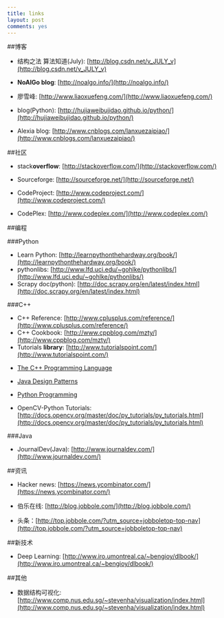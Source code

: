 ```yaml
---
title: links
layout: post
comments: yes
---
```


##博客

- 结构之法 算法知道(July): [http://blog.csdn.net/v_JULY_v](http://blog.csdn.net/v_JULY_v)

- **NoAlGo blog**: [http://noalgo.info/](http://noalgo.info/)

- 廖雪峰: [http://www.liaoxuefeng.com/](http://www.liaoxuefeng.com/)

- blog(Python): [http://hujiaweibujidao.github.io/python/](http://hujiaweibujidao.github.io/python/)

- Alexia blog: [http://www.cnblogs.com/lanxuezaipiao/](http://www.cnblogs.com/lanxuezaipiao/)

##社区

- stack**overflow**: [http://stackoverflow.com/](http://stackoverflow.com/)

- Sourceforge: [http://sourceforge.net/](http://sourceforge.net/)

- CodeProject: [http://www.codeproject.com/](http://www.codeproject.com/)

- CodePlex: [http://www.codeplex.com/](http://www.codeplex.com/)


##编程

###Python

- Learn Python: [http://learnpythonthehardway.org/book/](http://learnpythonthehardway.org/book/)
- pythonlibs: [http://www.lfd.uci.edu/~gohlke/pythonlibs/](http://www.lfd.uci.edu/~gohlke/pythonlibs/)
- Scrapy doc(python): [http://doc.scrapy.org/en/latest/index.html](http://doc.scrapy.org/en/latest/index.html)

###C++

- C++ Reference: [http://www.cplusplus.com/reference/](http://www.cplusplus.com/reference/)
- C++ Cookbook: [http://www.cppblog.com/mzty/](http://www.cppblog.com/mzty/)
- Tutorials **library**: [http://www.tutorialspoint.com/](http://www.tutorialspoint.com/)
>	
- [The C++ Programming Language](http://www.tutorialspoint.com/cplusplus/index.htm)
- [Java Design Patterns](http://www.tutorialspoint.com/design_pattern/index.htm)
- [Python Programming](http://www.tutorialspoint.com/python/index.htm)

- OpenCV-Python Tutorials: [http://docs.opencv.org/master/doc/py_tutorials/py_tutorials.html](http://docs.opencv.org/master/doc/py_tutorials/py_tutorials.html)

###Java

- JournalDev(Java): [http://www.journaldev.com/](http://www.journaldev.com/)


##资讯
- Hacker news: [https://news.ycombinator.com/](https://news.ycombinator.com/)

- 伯乐在线: [http://blog.jobbole.com/](http://blog.jobbole.com/)
>
- 头条：[http://top.jobbole.com/?utm_source=jobboletop-top-nav](http://top.jobbole.com/?utm_source=jobboletop-top-nav)


##新技术

- Deep Learning: [http://www.iro.umontreal.ca/~bengioy/dlbook/](http://www.iro.umontreal.ca/~bengioy/dlbook/)

##其他

- 数据结构可视化: [http://www.comp.nus.edu.sg/~stevenha/visualization/index.html](http://www.comp.nus.edu.sg/~stevenha/visualization/index.html)



